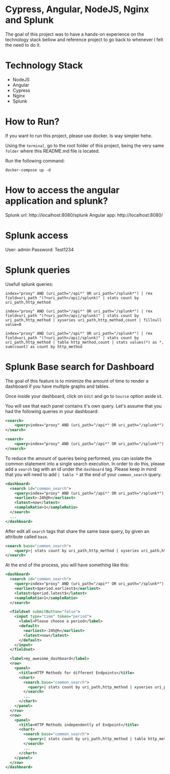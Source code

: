 # Cypress, Angular, NodeJS, Nginx and Splunk

The goal of this project was to have a hands-on experience on the technology stack bellow and reference project to go back to whenever I felt the need to do it.

# Technology Stack

- NodeJS
- Angular
- Cypress
- Nginx
- Splunk

# How to Run?

If you want to run this project, please use docker. Is way simpler hehe.

Using the `terminal`, go to the root folder of this project, being the very same `folder` where this README.md file is located.

Run the following command:
```
docker-compose up -d
```

# How to access the angular application and splunk?

Splunk url: http://localhost:8080/splunk
Angular app: http://localhost:8080/

# Splunk access

User: admin
Password: Test1234

# Splunk queries

Usefull splunk queries:

```
index="proxy" AND (uri_path="/api*" OR uri_path="/splunk*") | rex field=uri_path "(?<uri_path>/api|/splunk)" | stats count by uri_path,http_method
```

```
index="proxy" AND (uri_path="/api*" OR uri_path="/splunk*") | rex field=uri_path "(?<uri_path>/api|/splunk)" | stats count by uri_path,http_method | xyseries uri_path,http_method,count | fillnull value=0
```

```
index="proxy" AND (uri_path="/api*" OR uri_path="/splunk*") | rex field=uri_path "(?<uri_path>/api|/splunk)" | stats count by uri_path,http_method | table http_method,count | stats values(*) as *, sum(count) as count by http_method
```

# Splunk Base search for Dashboard

The goal of this feature is to minimize the amount of time to render a dashboard if you have multiple graphs and tables.

Once inside your dashboard, click on `Edit` and go to `Source` option aside `UI`.

You will see that each panel contains it's own query. Let's assume that you had the following queries in your dashboard:

```xml
<search>
    <query>index="proxy" AND (uri_path="/api*" OR uri_path="/splunk*") | rex field=uri_path "(?&lt;uri_path&gt;/api|/splunk) | stats count by uri_path,http_method | xyseries uri_path,http_method,count | fillnull value=0</query>
</search>
```

```xml
<search>
    <query>index="proxy" AND (uri_path="/api*" OR uri_path="/splunk*") | rex field=uri_path "(?&lt;uri_path&gt;/api|/splunk) | stats count by uri_path,http_method | table http_method,count | stats values(*) as *, sum(count) as count by http_method</query>
</search>
```

To reduce the amount of queries being performed, you can isolate the common statement into a single search execution. In order to do this, please add a `search` tag with an id under the `dashboard` tag. Please keep in mind that you will need to add `| table *` at the end of your `common_search` query.

```xml
<dashboard>
  <search id="common_search">
    <query>index="proxy" AND (uri_path="/api*" OR uri_path="/splunk*") | rex field=uri_path "(?&lt;uri_path&gt;/api|/splunk) | table *"</query>
    <earliest>-24h@h</earliest>
    <latest>now</latest>
    <sampleRatio>1</sampleRatio>
  </search>
  ...
</dashboard>
```

After edit all `search` tags that share the same base query, by given an attribute called `base`. 

```xml
<search base="common_search">
    <query>| stats count by uri_path,http_method | xyseries uri_path,http_method,count | fillnull value=0</query>
</search>
```

At the end of the process, you will have something like this:

```xml
<dashboard>
  <search id="common_search">
    <query>index="proxy" AND (uri_path="/api*" OR uri_path="/splunk*") | rex field=uri_path "(?&lt;uri_path&gt;/api|/splunk)" | table *</query>
    <earliest>$period.earliest$</earliest>
    <latest>$period.latest$</latest>
    <sampleRatio>1</sampleRatio>
  </search>

  <fieldset submitButton="false">
    <input type="time" token="period">
      <label>Please choose a period</label>
      <default>
        <earliest>-24h@h</earliest>
        <latest>now</latest>
      </default>
    </input>
  </fieldset>

  <label>my_awesome_dashboard</label>
  <row>
    <panel>
      <title>HTTP Methods for different Endpoints</title>
      <chart>
        <search base="common_search">
          <query>| stats count by uri_path,http_method | xyseries uri_path,http_method,count | fillnull value=0</query>
        </search>
        ...
      </chart>
    </panel>
  </row>
  <row>
    <panel>
      <title>HTTP Methods independently of Endpoint</title>
      <chart>
        <search base="common_search">
          <query>| stats count by uri_path,http_method | table http_method,count | stats values(*) as *, sum(count) as count by http_method</query>
        </search>
        ...
      </chart>
    </panel>
  </row>
</dashboard>
```